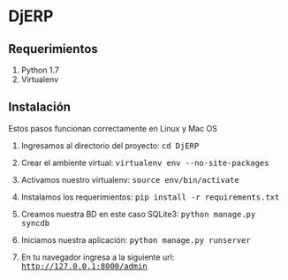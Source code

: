 DjERP
=====

Requerimientos
--------------
1. Python 1.7
2. Virtualenv

Instalación
-----------
Estos pasos funcionan correctamente en Linux y Mac OS

1. Ingresamos al directorio del proyecto:
<tt>cd DjERP</tt>

1. Crear el ambiente virtual:
<tt>virtualenv env --no-site-packages</tt>

1. Activamos nuestro virtualenv:
<tt>source env/bin/activate</tt>

1. Instalamos los requerimientos:
<tt>pip install -r requirements.txt</tt>

1. Creamos nuestra BD en este caso SQLite3:
<tt>python manage.py syncdb</tt>

1. Iniciamos nuestra aplicación:
<tt>python manage.py runserver</tt>

1. En tu navegador ingresa a la siguiente url:
<tt>http://127.0.0.1:8000/admin</tt>


